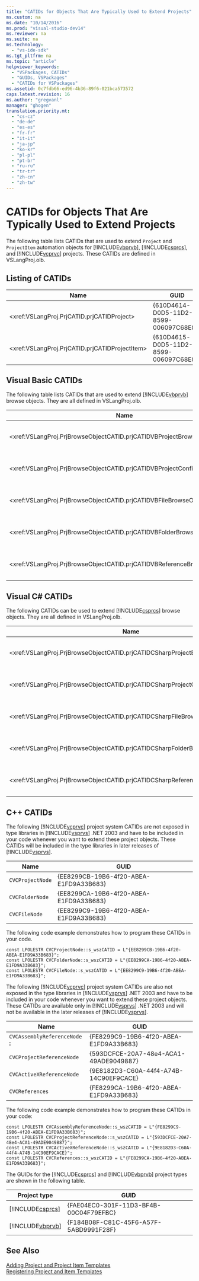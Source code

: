 ```yaml
---
title: "CATIDs for Objects That Are Typically Used to Extend Projects"
ms.custom: na
ms.date: "10/14/2016"
ms.prod: "visual-studio-dev14"
ms.reviewer: na
ms.suite: na
ms.technology: 
  - "vs-ide-sdk"
ms.tgt_pltfrm: na
ms.topic: "article"
helpviewer_keywords: 
  - "VSPackages, CATIDs"
  - "GUIDs, VSPackages"
  - "CATIDs for VSPackages"
ms.assetid: 0c7fdb66-ed96-4b36-89f6-021bca573572
caps.latest.revision: 16
ms.author: "gregvanl"
manager: "ghogen"
translation.priority.mt: 
  - "cs-cz"
  - "de-de"
  - "es-es"
  - "fr-fr"
  - "it-it"
  - "ja-jp"
  - "ko-kr"
  - "pl-pl"
  - "pt-br"
  - "ru-ru"
  - "tr-tr"
  - "zh-cn"
  - "zh-tw"
---
```

# CATIDs for Objects That Are Typically Used to Extend Projects
The following table lists CATIDs that are used to extend `Project` and `ProjectItem` automation objects for [!INCLUDE[vbprvb](../codequality/includes/vbprvb_md.md)], [!INCLUDE[csprcs](../datatools/includes/csprcs_md.md)], and [!INCLUDE[vcprvc](../codequality/includes/vcprvc_md.md)] projects. These CATIDs are defined in VSLangProj.olb.  
  
## Listing of CATIDs  
  
|Name|GUID|  
|----------|----------|  
|\<xref:VSLangProj.PrjCATID.prjCATIDProject>|{610D4614-D0D5-11D2-8599-006097C68E81}|  
|\<xref:VSLangProj.PrjCATID.prjCATIDProjectItem>|{610D4615-D0D5-11D2-8599-006097C68E81}|  
  
## Visual Basic CATIDs  
 The following table lists CATIDs that are used to extend [!INCLUDE[vbprvb](../codequality/includes/vbprvb_md.md)] browse objects. They are all defined in VSLangProj.olb.  
  
|Name|GUID|  
|----------|----------|  
|\<xref:VSLangProj.PrjBrowseObjectCATID.prjCATIDVBProjectBrowseObject>|{E0FDC879-C32A-4751-A3D3-0B3824BD575F}|  
|\<xref:VSLangProj.PrjBrowseObjectCATID.prjCATIDVBProjectConfigBrowseObject>|{67F8DD11-14EB-489b-87F0-F01C52AF3870}|  
|\<xref:VSLangProj.PrjBrowseObjectCATID.prjCATIDVBFileBrowseObject>|{EA5BD05D-3C72-40A5-95A0-28A2773311CA}|  
|\<xref:VSLangProj.PrjBrowseObjectCATID.prjCATIDVBFolderBrowseObject>|{932DC619-2EAA-4192-B7E6-3D15AD31DF49}|  
|\<xref:VSLangProj.PrjBrowseObjectCATID.prjCATIDVBReferenceBrowseObject>|{2289B812-8191-4e81-B7B3-174045AB0CB5}|  
  
## Visual C# CATIDs  
 The following CATIDs can be used to extend [!INCLUDE[csprcs](../datatools/includes/csprcs_md.md)] browse objects. They are all defined in VSLangProj.olb.  
  
|Name|GUID|  
|----------|----------|  
|\<xref:VSLangProj.PrjBrowseObjectCATID.prjCATIDCSharpProjectBrowseObject>|{4EF9F003-DE95-4d60-96B0-212979F2A857}|  
|\<xref:VSLangProj.PrjBrowseObjectCATID.prjCATIDCSharpProjectConfigBrowseObject>|{A12CE10A-227F-4963-ADB6-3A43388513CA}|  
|\<xref:VSLangProj.PrjBrowseObjectCATID.prjCATIDCSharpFileBrowseObject>|{8D58E6AF-ED4E-48B0-8C7B-C74EF0735451}|  
|\<xref:VSLangProj.PrjBrowseObjectCATID.prjCATIDCSharpFolderBrowseObject>|{914FE278-054A-45DB-BF9E-5F22484CC84C}|  
|\<xref:VSLangProj.PrjBrowseObjectCATID.prjCATIDCSharpReferenceBrowseObject>|{2F0FA3B8-C855-4a4e-95A5-CB45C67D6C27}|  
  
## C++ CATIDs  
 The following [!INCLUDE[vcprvc](../codequality/includes/vcprvc_md.md)] project system CATIDs are not exposed in type libraries in [!INCLUDE[vsprvs](../codequality/includes/vsprvs_md.md)] .NET 2003 and have to be included in your code whenever you want to extend these project objects. These CATIDs will be included in the type libraries in later releases of [!INCLUDE[vsprvs](../codequality/includes/vsprvs_md.md)].  
  
|Name|GUID|  
|----------|----------|  
|`CVCProjectNode`|{EE8299CB-19B6-4f20-ABEA-E1FD9A33B683}|  
|`CVCFolderNode`|{EE8299CA-19B6-4f20-ABEA-E1FD9A33B683}|  
|`CVCFileNode`|{EE8299C9-19B6-4f20-ABEA-E1FD9A33B683}|  
  
 The following code example demonstrates how to program these CATIDs in your code.  
  
```  
const LPOLESTR CVCProjectNode::s_wszCATID = L"{EE8299CB-19B6-4f20-ABEA-E1FD9A33B683}";  
const LPOLESTR CVCFolderNode::s_wszCATID = L"{EE8299CA-19B6-4f20-ABEA-E1FD9A33B683}";  
const LPOLESTR CVCFileNode::s_wszCATID = L"{EE8299C9-19B6-4f20-ABEA-E1FD9A33B683}";  
```  
  
 The following [!INCLUDE[vcprvc](../codequality/includes/vcprvc_md.md)] project system CATIDs are also not exposed in the type libraries in [!INCLUDE[vsprvs](../codequality/includes/vsprvs_md.md)] .NET 2003 and have to be included in your code whenever you want to extend these project objects. These CATIDs are available only in [!INCLUDE[vsprvs](../codequality/includes/vsprvs_md.md)] .NET 2003 and will not be available in the later releases of [!INCLUDE[vsprvs](../codequality/includes/vsprvs_md.md)].  
  
|Name|GUID|  
|----------|----------|  
|`CVCAssemblyReferenceNode` **:**|{FE8299C9-19B6-4f20-ABEA-E1FD9A33B683}|  
|`CVCProjectReferenceNode`|{593DCFCE-20A7-48e4-ACA1-49ADE9049887}|  
|`CVCActiveXReferenceNode`|{9E8182D3-C60A-44f4-A74B-14C90EF9CACE}|  
|`CVCReferences`|{FE8299CA-19B6-4f20-ABEA-E1FD9A33B683}|  
  
 The following code example demonstrates how to program these CATIDs in your code:  
  
```  
const LPOLESTR CVCAssemblyReferenceNode::s_wszCATID = L"{FE8299C9-19B6-4f20-ABEA-E1FD9A33B683}";  
const LPOLESTR CVCProjectReferenceNode::s_wszCATID = L"{593DCFCE-20A7-48e4-ACA1-49ADE9049887}";  
const LPOLESTR CVCActiveXReferenceNode::s_wszCATID = L"{9E8182D3-C60A-44f4-A74B-14C90EF9CACE}";  
const LPOLESTR CVCReferences::s_wszCATID = L"{FE8299CA-19B6-4f20-ABEA-E1FD9A33B683}";  
```  
  
 The GUIDs for the [!INCLUDE[csprcs](../datatools/includes/csprcs_md.md)] and [!INCLUDE[vbprvb](../codequality/includes/vbprvb_md.md)] project types are shown in the following table.  
  
|Project type|GUID|  
|------------------|----------|  
|[!INCLUDE[csprcs](../datatools/includes/csprcs_md.md)]|{FAE04EC0-301F-11D3-BF4B-00C04F79EFBC}|  
|[!INCLUDE[vbprvb](../codequality/includes/vbprvb_md.md)]|{F184B08F-C81C-45F6-A57F-5ABD9991F28F}|  
  
## See Also  
 [Adding Project and Project Item Templates](../extensibility/adding-project-and-project-item-templates.md)   
 [Registering Project and Item Templates](../extensibility/registering-project-and-item-templates.md)